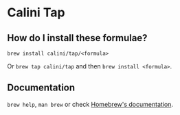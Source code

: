 # Calini Tap

## How do I install these formulae?

`brew install calini/tap/<formula>`

Or `brew tap calini/tap` and then `brew install <formula>`.

## Documentation

`brew help`, `man brew` or check [Homebrew's documentation](https://docs.brew.sh).
